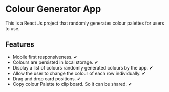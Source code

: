 # Colour Generator App

This is a React Js project that randomly generates colour palettes for users to use.

## Features
* Mobile first responsiveness. ✔
* Colours are persisted in local storage. ✔
* Display a list of colours randomly generated colours by the app. ✔
* Allow the user to change the colour of each row individually. ✔
* Drag and drop card positions. ✔
* Copy colour Palette to clip board. So it can be shared. ✔
